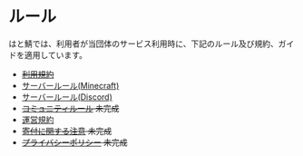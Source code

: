 # ルール

はと鯖では、利用者が当団体のサービス利用時に、下記のルール及び規約、ガイドを適用しています。

- ~~[利用規約](/rule/application-config.html)~~
- [サーバールール(Minecraft)](/rule/server-rule.html)
- [サーバールール(Discord)](/rule/Discord.html)
- ~~[コミュニティルール](/rule/global-api.html) 未完成~~
- [運営規約](/rule/op-rule.html)
- ~~[寄付に関する注意](/rule/instance-properties.html) 未完成~~
- ~~[プライバシーポリシー](/rule/instance-methods.html) 未完成~~